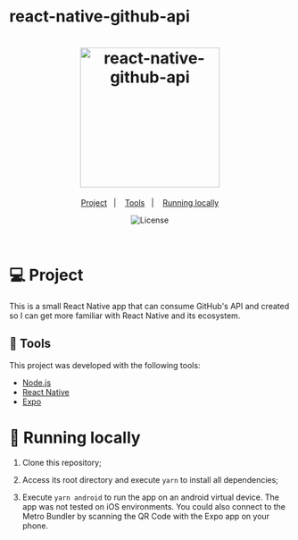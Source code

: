 # react-native-github-api

<h1 align="center">
    <img alt="react-native-github-api" title="react-native-github-api" src=".github/app.gif" width="250px" />
</h1>

<p align="center">
  <a href="#-project">Project</a>&nbsp;&nbsp;&nbsp;|&nbsp;&nbsp;&nbsp;
  <a href="#-tools">Tools</a>&nbsp;&nbsp;&nbsp;|&nbsp;&nbsp;&nbsp;
  <a href="#-running-locally">Running locally</a>
</p>

<p align="center">
  <img alt="License" src="https://img.shields.io/badge/license-Unlicense-orange">
</p>
<br>

# 💻 Project

This is a small React Native app that can consume GitHub's API and created so I can get more familiar with React Native and its ecosystem.

## 🔧 Tools

This project was developed with the following tools:

- [Node.js](https://nodejs.org/en/)
- [React Native](https://reactnative.dev/)
- [Expo](https://expo.io/)

# 🏡 Running locally

1. Clone this repository;

2. Access its root directory and execute `yarn` to install all dependencies;

3. Execute `yarn android` to run the app on an android virtual device. The app was not tested on iOS environments. You could also connect to the Metro Bundler by scanning the QR Code with the Expo app on your phone.
